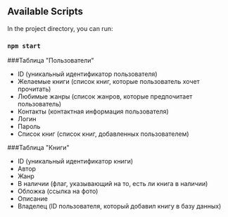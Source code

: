 ## Available Scripts

In the project directory, you can run:

### `npm start`

###Таблица "Пользователи"
- ID (уникальный идентификатор пользователя)
- Желаемые книги (список книг, которые пользователь хочет прочитать)
- Любимые жанры (список жанров, которые предпочитает пользователь)
- Контакты (контактная информация пользователя)
- Логин
- Пароль
- Список книг (список книг, добавленных пользователем)

###Таблица "Книги"
- ID (уникальный идентификатор книги)
- Автор
- Жанр
- В наличии (флаг, указывающий на то, есть ли книга в наличии)
- Обложка (ссылка на фото)
- Описание
- Владелец (ID пользователя, который добавил книгу в базу данных)